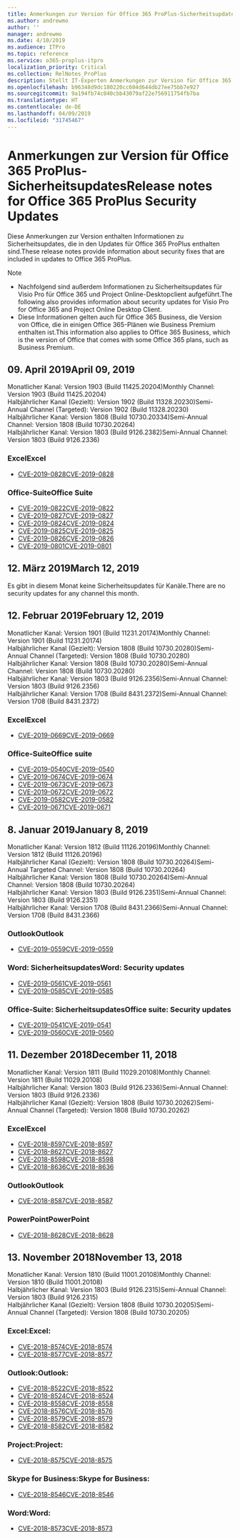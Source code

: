 ```yaml
---
title: Anmerkungen zur Version für Office 365 ProPlus-Sicherheitsupdates
ms.author: andrewmo
author: ''
manager: andrewmo
ms.date: 4/10/2019
ms.audience: ITPro
ms.topic: reference
ms.service: o365-proplus-itpro
localization_priority: Critical
ms.collection: RelNotes_ProPlus
description: Stellt IT-Experten Anmerkungen zur Version für Office 365 ProPlus-Sicherheitsupdates zur Verfügung.
ms.openlocfilehash: b96348d9dc180220cc604d644db27ee75bb7e927
ms.sourcegitcommit: 9a194fb74c040cbb43079af22e756911754fb7ba
ms.translationtype: HT
ms.contentlocale: de-DE
ms.lasthandoff: 04/09/2019
ms.locfileid: "31745467"
---
```

# <a name="release-notes-for-office-365-proplus-security-updates"></a><span data-ttu-id="e2725-103">Anmerkungen zur Version für Office 365 ProPlus-Sicherheitsupdates</span><span class="sxs-lookup"><span data-stu-id="e2725-103">Release notes for Office 365 ProPlus Security Updates</span></span>

<span data-ttu-id="e2725-104">Diese Anmerkungen zur Version enthalten Informationen zu Sicherheitsupdates, die in den Updates für Office 365 ProPlus enthalten sind.</span><span class="sxs-lookup"><span data-stu-id="e2725-104">These release notes provide information about security fixes that are included in updates to Office 365 ProPlus.</span></span>
 
> [!NOTE]
> - <span data-ttu-id="e2725-105">Nachfolgend sind außerdem Informationen zu Sicherheitsupdates für Visio Pro für Office 365 und Project Online-Desktopclient aufgeführt.</span><span class="sxs-lookup"><span data-stu-id="e2725-105">The following also provides information about security updates for Visio Pro for Office 365 and Project Online Desktop Client.</span></span>
> - <span data-ttu-id="e2725-106">Diese Informationen gelten auch für Office 365 Business, die Version von Office, die in einigen Office 365-Plänen wie Business Premium enthalten ist.</span><span class="sxs-lookup"><span data-stu-id="e2725-106">This information also applies to Office 365 Business, which is the version of Office that comes with some Office 365 plans, such as Business Premium.</span></span>
## <a name="april-09-2019"></a><span data-ttu-id="e2725-107">09. April 2019</span><span class="sxs-lookup"><span data-stu-id="e2725-107">April 09, 2019</span></span>
<span data-ttu-id="e2725-108">Monatlicher Kanal: Version 1903 (Build 11425.20204)</span><span class="sxs-lookup"><span data-stu-id="e2725-108">Monthly Channel: Version 1903 (Build 11425.20204)</span></span>  
<span data-ttu-id="e2725-109">Halbjährlicher Kanal (Gezielt): Version 1902 (Build 11328.20230)</span><span class="sxs-lookup"><span data-stu-id="e2725-109">Semi-Annual Channel (Targeted): Version 1902 (Build 11328.20230)</span></span>  
<span data-ttu-id="e2725-110">Halbjährlicher Kanal: Version 1808 (Build 10730.20334)</span><span class="sxs-lookup"><span data-stu-id="e2725-110">Semi-Annual Channel: Version 1808 (Build 10730.20264)</span></span>  
<span data-ttu-id="e2725-111">Halbjährlicher Kanal: Version 1803 (Build 9126.2382)</span><span class="sxs-lookup"><span data-stu-id="e2725-111">Semi-Annual Channel: Version 1803 (Build 9126.2336)</span></span>  

### <a name="excel"></a><span data-ttu-id="e2725-112">Excel</span><span class="sxs-lookup"><span data-stu-id="e2725-112">Excel</span></span>

-   [<span data-ttu-id="e2725-113">CVE-2019-0828</span><span class="sxs-lookup"><span data-stu-id="e2725-113">CVE-2019-0828</span></span>](https://portal.msrc.microsoft.com/en-us/security-guidance/advisory/CVE-2019-0828)

### <a name="office-suite"></a><span data-ttu-id="e2725-114">Office-Suite</span><span class="sxs-lookup"><span data-stu-id="e2725-114">Office Suite</span></span>

-   [<span data-ttu-id="e2725-115">CVE-2019-0822</span><span class="sxs-lookup"><span data-stu-id="e2725-115">CVE-2019-0822</span></span>](https://portal.msrc.microsoft.com/en-us/security-guidance/advisory/CVE-2019-0822)
-   [<span data-ttu-id="e2725-116">CVE-2019-0827</span><span class="sxs-lookup"><span data-stu-id="e2725-116">CVE-2019-0827</span></span>](https://portal.msrc.microsoft.com/en-us/security-guidance/advisory/CVE-2019-0827)
-   [<span data-ttu-id="e2725-117">CVE-2019-0824</span><span class="sxs-lookup"><span data-stu-id="e2725-117">CVE-2019-0824</span></span>](https://portal.msrc.microsoft.com/en-us/security-guidance/advisory/CVE-2019-0824)
-   [<span data-ttu-id="e2725-118">CVE-2019-0825</span><span class="sxs-lookup"><span data-stu-id="e2725-118">CVE-2019-0825</span></span>](https://portal.msrc.microsoft.com/en-us/security-guidance/advisory/CVE-2019-0825)
-   [<span data-ttu-id="e2725-119">CVE-2019-0826</span><span class="sxs-lookup"><span data-stu-id="e2725-119">CVE-2019-0826</span></span>](https://portal.msrc.microsoft.com/en-us/security-guidance/advisory/CVE-2019-0826)
-   [<span data-ttu-id="e2725-120">CVE-2019-0801</span><span class="sxs-lookup"><span data-stu-id="e2725-120">CVE-2019-0801</span></span>](https://portal.msrc.microsoft.com/en-us/security-guidance/advisory/CVE-2019-0801)

## <a name="march-12-2019"></a><span data-ttu-id="e2725-121">12. März 2019</span><span class="sxs-lookup"><span data-stu-id="e2725-121">March 12, 2019</span></span>
<span data-ttu-id="e2725-122">Es gibt in diesem Monat keine Sicherheitsupdates für Kanäle.</span><span class="sxs-lookup"><span data-stu-id="e2725-122">There are no security updates for any channel this month.</span></span>

## <a name="february-12-2019"></a><span data-ttu-id="e2725-123">12. Februar 2019</span><span class="sxs-lookup"><span data-stu-id="e2725-123">February 12, 2019</span></span>
<span data-ttu-id="e2725-124">Monatlicher Kanal: Version 1901 (Build 11231.20174)</span><span class="sxs-lookup"><span data-stu-id="e2725-124">Monthly Channel: Version 1901 (Build 11231.20174)</span></span>  
<span data-ttu-id="e2725-125">Halbjährlicher Kanal (Gezielt): Version 1808 (Build 10730.20280)</span><span class="sxs-lookup"><span data-stu-id="e2725-125">Semi-Annual Channel (Targeted): Version 1808 (Build 10730.20280)</span></span>   
<span data-ttu-id="e2725-126">Halbjährlicher Kanal: Version 1808 (Build 10730.20280)</span><span class="sxs-lookup"><span data-stu-id="e2725-126">Semi-Annual Channel: Version 1808 (Build 10730.20280)</span></span>  
<span data-ttu-id="e2725-127">Halbjährlicher Kanal: Version 1803 (Build 9126.2356)</span><span class="sxs-lookup"><span data-stu-id="e2725-127">Semi-Annual Channel: Version 1803 (Build 9126.2356)</span></span>  
<span data-ttu-id="e2725-128">Halbjährlicher Kanal: Version 1708 (Build 8431.2372)</span><span class="sxs-lookup"><span data-stu-id="e2725-128">Semi-Annual Channel: Version 1708 (Build 8431.2372)</span></span>  


### <a name="excel"></a><span data-ttu-id="e2725-129">Excel</span><span class="sxs-lookup"><span data-stu-id="e2725-129">Excel</span></span>

-   [<span data-ttu-id="e2725-130">CVE-2019-0669</span><span class="sxs-lookup"><span data-stu-id="e2725-130">CVE-2019-0669</span></span>](https://portal.msrc.microsoft.com/en-us/security-guidance/advisory/CVE-2019-0669)

### <a name="office-suite"></a><span data-ttu-id="e2725-131">Office-Suite</span><span class="sxs-lookup"><span data-stu-id="e2725-131">Office suite</span></span>

-   [<span data-ttu-id="e2725-132">CVE-2019-0540</span><span class="sxs-lookup"><span data-stu-id="e2725-132">CVE-2019-0540</span></span>](https://portal.msrc.microsoft.com/en-us/security-guidance/advisory/CVE-2019-0540)
-   [<span data-ttu-id="e2725-133">CVE-2019-0674</span><span class="sxs-lookup"><span data-stu-id="e2725-133">CVE-2019-0674</span></span>](https://portal.msrc.microsoft.com/en-us/security-guidance/advisory/CVE-2019-0674)
-   [<span data-ttu-id="e2725-134">CVE-2019-0673</span><span class="sxs-lookup"><span data-stu-id="e2725-134">CVE-2019-0673</span></span>](https://portal.msrc.microsoft.com/en-us/security-guidance/advisory/CVE-2019-0673)
-   [<span data-ttu-id="e2725-135">CVE-2019-0672</span><span class="sxs-lookup"><span data-stu-id="e2725-135">CVE-2019-0672</span></span>](https://portal.msrc.microsoft.com/en-us/security-guidance/advisory/CVE-2019-0672)
-   [<span data-ttu-id="e2725-136">CVE-2019-0582</span><span class="sxs-lookup"><span data-stu-id="e2725-136">CVE-2019-0582</span></span>](https://portal.msrc.microsoft.com/en-us/security-guidance/advisory/CVE-2019-0582)
-   [<span data-ttu-id="e2725-137">CVE-2019-0671</span><span class="sxs-lookup"><span data-stu-id="e2725-137">CVE-2019-0671</span></span>](https://portal.msrc.microsoft.com/en-us/security-guidance/advisory/CVE-2019-0671)

## <a name="january-8-2019"></a><span data-ttu-id="e2725-138">8. Januar 2019</span><span class="sxs-lookup"><span data-stu-id="e2725-138">January 8, 2019</span></span>

<span data-ttu-id="e2725-139">Monatlicher Kanal: Version 1812 (Build 11126.20196)</span><span class="sxs-lookup"><span data-stu-id="e2725-139">Monthly Channel: Version 1812 (Build 11126.20196)</span></span>  
<span data-ttu-id="e2725-140">Halbjährlicher Kanal (Gezielt): Version 1808 (Build 10730.20264)</span><span class="sxs-lookup"><span data-stu-id="e2725-140">Semi-Annual Targeted Channel: Version 1808 (Build 10730.20264)</span></span>  
<span data-ttu-id="e2725-141">Halbjährlicher Kanal: Version 1808 (Build 10730.20264)</span><span class="sxs-lookup"><span data-stu-id="e2725-141">Semi-Annual Channel: Version 1808 (Build 10730.20264)</span></span>  
<span data-ttu-id="e2725-142">Halbjährlicher Kanal: Version 1803 (Build 9126.2351)</span><span class="sxs-lookup"><span data-stu-id="e2725-142">Semi-Annual Channel: Version 1803 (Build 9126.2351)</span></span>  
<span data-ttu-id="e2725-143">Halbjährlicher Kanal: Version 1708 (Build 8431.2366)</span><span class="sxs-lookup"><span data-stu-id="e2725-143">Semi-Annual Channel: Version 1708 (Build 8431.2366)</span></span>  


### <a name="outlook"></a><span data-ttu-id="e2725-144">Outlook</span><span class="sxs-lookup"><span data-stu-id="e2725-144">Outlook</span></span>
-   [<span data-ttu-id="e2725-145">CVE-2019-0559</span><span class="sxs-lookup"><span data-stu-id="e2725-145">CVE-2019-0559</span></span>](https://portal.msrc.microsoft.com/en-us/security-guidance/advisory/CVE-2019-0559)

### <a name="word-security-updates"></a><span data-ttu-id="e2725-146">Word: Sicherheitsupdates</span><span class="sxs-lookup"><span data-stu-id="e2725-146">Word: Security updates</span></span> 
-   [<span data-ttu-id="e2725-147">CVE-2019-0561</span><span class="sxs-lookup"><span data-stu-id="e2725-147">CVE-2019-0561</span></span>](https://portal.msrc.microsoft.com/en-us/security-guidance/advisory/CVE-2019-0561)
-   [<span data-ttu-id="e2725-148">CVE-2019-0585</span><span class="sxs-lookup"><span data-stu-id="e2725-148">CVE-2019-0585</span></span>](https://portal.msrc.microsoft.com/en-us/security-guidance/advisory/CVE-2019-0585) 
 
### <a name="office-suite-security-updates"></a><span data-ttu-id="e2725-149">Office-Suite: Sicherheitsupdates</span><span class="sxs-lookup"><span data-stu-id="e2725-149">Office suite: Security updates</span></span> 
-   [<span data-ttu-id="e2725-150">CVE-2019-0541</span><span class="sxs-lookup"><span data-stu-id="e2725-150">CVE-2019-0541</span></span>](https://portal.msrc.microsoft.com/en-us/security-guidance/advisory/CVE-2019-0541)
-   [<span data-ttu-id="e2725-151">CVE-2019-0560</span><span class="sxs-lookup"><span data-stu-id="e2725-151">CVE-2019-0560</span></span>](https://portal.msrc.microsoft.com/en-us/security-guidance/advisory/CVE-2019-0560)

## <a name="december-11-2018"></a><span data-ttu-id="e2725-152">11. Dezember 2018</span><span class="sxs-lookup"><span data-stu-id="e2725-152">December 11, 2018</span></span>
<span data-ttu-id="e2725-153">Monatlicher Kanal: Version 1811 (Build 11029.20108)</span><span class="sxs-lookup"><span data-stu-id="e2725-153">Monthly Channel: Version 1811 (Build 11029.20108)</span></span>  
<span data-ttu-id="e2725-154">Halbjährlicher Kanal: Version 1803 (Build 9126.2336)</span><span class="sxs-lookup"><span data-stu-id="e2725-154">Semi-Annual Channel: Version 1803 (Build 9126.2336)</span></span>  
<span data-ttu-id="e2725-155">Halbjährlicher Kanal (Gezielt): Version 1808 (Build 10730.20262)</span><span class="sxs-lookup"><span data-stu-id="e2725-155">Semi-Annual Channel (Targeted): Version 1808 (Build 10730.20262)</span></span>  

### <a name="excel"></a><span data-ttu-id="e2725-156">Excel</span><span class="sxs-lookup"><span data-stu-id="e2725-156">Excel</span></span>

-   [<span data-ttu-id="e2725-157">CVE-2018-8597</span><span class="sxs-lookup"><span data-stu-id="e2725-157">CVE-2018-8597</span></span>](https://portal.msrc.microsoft.com/en-us/security-guidance/advisory/CVE-2018-8597)
-   [<span data-ttu-id="e2725-158">CVE-2018-8627</span><span class="sxs-lookup"><span data-stu-id="e2725-158">CVE-2018-8627</span></span>](https://portal.msrc.microsoft.com/en-us/security-guidance/advisory/CVE-2018-8627)
-   [<span data-ttu-id="e2725-159">CVE-2018-8598</span><span class="sxs-lookup"><span data-stu-id="e2725-159">CVE-2018-8598</span></span>](https://portal.msrc.microsoft.com/en-us/security-guidance/advisory/CVE-2018-8598)
-   [<span data-ttu-id="e2725-160">CVE-2018-8636</span><span class="sxs-lookup"><span data-stu-id="e2725-160">CVE-2018-8636</span></span>](https://portal.msrc.microsoft.com/en-us/security-guidance/advisory/CVE-2018-8636)

### <a name="outlook"></a><span data-ttu-id="e2725-161">Outlook</span><span class="sxs-lookup"><span data-stu-id="e2725-161">Outlook</span></span>

-   [<span data-ttu-id="e2725-162">CVE-2018-8587</span><span class="sxs-lookup"><span data-stu-id="e2725-162">CVE-2018-8587</span></span>](https://portal.msrc.microsoft.com/en-us/security-guidance/advisory/CVE-2018-8587)

### <a name="powerpoint"></a><span data-ttu-id="e2725-163">PowerPoint</span><span class="sxs-lookup"><span data-stu-id="e2725-163">PowerPoint</span></span>

-   [<span data-ttu-id="e2725-164">CVE-2018-8628</span><span class="sxs-lookup"><span data-stu-id="e2725-164">CVE-2018-8628</span></span>](https://portal.msrc.microsoft.com/en-us/security-guidance/advisory/CVE-2018-8628)

## <a name="november-13-2018"></a><span data-ttu-id="e2725-165">13. November 2018</span><span class="sxs-lookup"><span data-stu-id="e2725-165">November 13, 2018</span></span>
<span data-ttu-id="e2725-166">Monatlicher Kanal: Version 1810 (Build 11001.20108)</span><span class="sxs-lookup"><span data-stu-id="e2725-166">Monthly Channel: Version 1810 (Build 11001.20108)</span></span>  
<span data-ttu-id="e2725-167">Halbjährlicher Kanal: Version 1803 (Build 9126.2315)</span><span class="sxs-lookup"><span data-stu-id="e2725-167">Semi-Annual Channel: Version 1803 (Build 9126.2315)</span></span>  
<span data-ttu-id="e2725-168">Halbjährlicher Kanal (Gezielt): Version 1808 (Build 10730.20205)</span><span class="sxs-lookup"><span data-stu-id="e2725-168">Semi-Annual Channel (Targeted): Version 1808 (Build 10730.20205)</span></span>  

### <a name="excel"></a><span data-ttu-id="e2725-169">Excel:</span><span class="sxs-lookup"><span data-stu-id="e2725-169">Excel:</span></span>

-   [<span data-ttu-id="e2725-170">CVE-2018-8574</span><span class="sxs-lookup"><span data-stu-id="e2725-170">CVE-2018-8574</span></span>](https://portal.msrc.microsoft.com/en-us/security-guidance/advisory/CVE-2018-8574)
-   [<span data-ttu-id="e2725-171">CVE-2018-8577</span><span class="sxs-lookup"><span data-stu-id="e2725-171">CVE-2018-8577</span></span>](https://portal.msrc.microsoft.com/en-us/security-guidance/advisory/CVE-2018-8577)

### <a name="outlook"></a><span data-ttu-id="e2725-172">Outlook:</span><span class="sxs-lookup"><span data-stu-id="e2725-172">Outlook:</span></span>

-   [<span data-ttu-id="e2725-173">CVE-2018-8522</span><span class="sxs-lookup"><span data-stu-id="e2725-173">CVE-2018-8522</span></span>](https://portal.msrc.microsoft.com/en-us/security-guidance/advisory/CVE-2018-8522)
-   [<span data-ttu-id="e2725-174">CVE-2018-8524</span><span class="sxs-lookup"><span data-stu-id="e2725-174">CVE-2018-8524</span></span>](https://portal.msrc.microsoft.com/en-us/security-guidance/advisory/CVE-2018-8524)
-   [<span data-ttu-id="e2725-175">CVE-2018-8558</span><span class="sxs-lookup"><span data-stu-id="e2725-175">CVE-2018-8558</span></span>](https://portal.msrc.microsoft.com/en-us/security-guidance/advisory/CVE-2018-8558)
-   [<span data-ttu-id="e2725-176">CVE-2018-8576</span><span class="sxs-lookup"><span data-stu-id="e2725-176">CVE-2018-8576</span></span>](https://portal.msrc.microsoft.com/en-us/security-guidance/advisory/CVE-2018-8576)
-   [<span data-ttu-id="e2725-177">CVE-2018-8579</span><span class="sxs-lookup"><span data-stu-id="e2725-177">CVE-2018-8579</span></span>](https://portal.msrc.microsoft.com/en-us/security-guidance/advisory/CVE-2018-8579)
-   [<span data-ttu-id="e2725-178">CVE-2018-8582</span><span class="sxs-lookup"><span data-stu-id="e2725-178">CVE-2018-8582</span></span>](https://portal.msrc.microsoft.com/en-us/security-guidance/advisory/CVE-2018-8582)

### <a name="project"></a><span data-ttu-id="e2725-179">Project:</span><span class="sxs-lookup"><span data-stu-id="e2725-179">Project:</span></span>

-   [<span data-ttu-id="e2725-180">CVE-2018-8575</span><span class="sxs-lookup"><span data-stu-id="e2725-180">CVE-2018-8575</span></span>](https://portal.msrc.microsoft.com/en-us/security-guidance/advisory/CVE-2018-8575)

### <a name="skype-for-business"></a><span data-ttu-id="e2725-181">Skype for Business:</span><span class="sxs-lookup"><span data-stu-id="e2725-181">Skype for Business:</span></span>

-   [<span data-ttu-id="e2725-182">CVE-2018-8546</span><span class="sxs-lookup"><span data-stu-id="e2725-182">CVE-2018-8546</span></span>](https://portal.msrc.microsoft.com/en-us/security-guidance/advisory/CVE-2018-8546)

### <a name="word"></a><span data-ttu-id="e2725-183">Word:</span><span class="sxs-lookup"><span data-stu-id="e2725-183">Word:</span></span>

-   [<span data-ttu-id="e2725-184">CVE-2018-8573</span><span class="sxs-lookup"><span data-stu-id="e2725-184">CVE-2018-8573</span></span>](https://portal.msrc.microsoft.com/en-us/security-guidance/advisory/CVE-2018-8573)